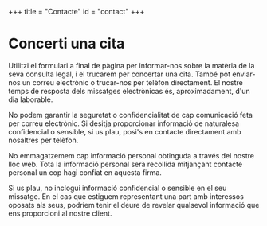 +++
title = "Contacte"
id = "contact"
+++

# Concerti una cita

Utilitzi el formulari a final de pàgina per informar-nos sobre la matèria de la seva consulta legal, i el trucarem per concertar una cita. També pot enviar-nos un correu electrònic o trucar-nos per telèfon directament. El nostre temps de resposta dels missatges electrònicas és, aproximadament, d'un dia laborable.

No podem garantir la seguretat o confidencialitat de cap comunicació feta per correu electrònic. Si desitja proporcionar informació de naturalesa confidencial o sensible, si us plau, posi's en contacte directament amb nosaltres per telèfon.

No emmagatzemem cap informació personal obtinguda a través del nostre lloc web. Tota la informació personal serà recollida mitjançant contacte personal un cop hagi confiat en aquesta firma.

Si us plau, no inclogui informació confidencial o sensible en el seu missatge. En el cas que estiguem representant una part amb interessos oposats als seus, podríem tenir el deure de revelar qualsevol informació que ens proporcioni al nostre client.